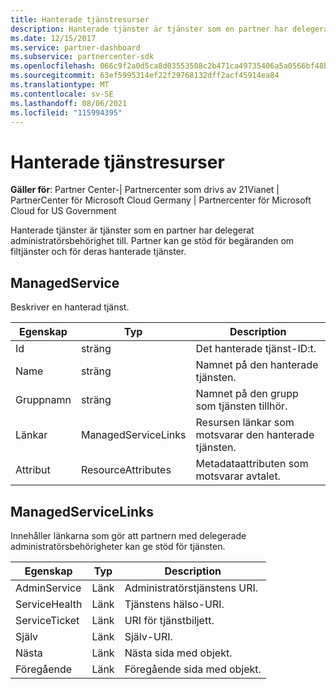 ```yaml
---
title: Hanterade tjänstresurser
description: Hanterade tjänster är tjänster som en partner har delegerat administratörsbehörighet till. Partner kan ge stöd för begäranden om filtjänster och för deras hanterade tjänster.
ms.date: 12/15/2017
ms.service: partner-dashboard
ms.subservice: partnercenter-sdk
ms.openlocfilehash: 066c9f2a0d5ca8d03553508c2b471ca49735406a5a0566bf48b0773385c129f7
ms.sourcegitcommit: 63ef5995314ef22f29768132dff2acf45914ea84
ms.translationtype: MT
ms.contentlocale: sv-SE
ms.lasthandoff: 08/06/2021
ms.locfileid: "115994395"
---
```

# <a name="managed-service-resources"></a>Hanterade tjänstresurser

**Gäller för**: Partner Center-| Partnercenter som drivs av 21Vianet | PartnerCenter för Microsoft Cloud Germany | Partnercenter för Microsoft Cloud for US Government

Hanterade tjänster är tjänster som en partner har delegerat administratörsbehörighet till. Partner kan ge stöd för begäranden om filtjänster och för deras hanterade tjänster.

## <a name="managedservice"></a>ManagedService

Beskriver en hanterad tjänst.

| Egenskap   | Typ                | Description                                              |
|------------|---------------------|----------------------------------------------------------|
| Id         | sträng              | Det hanterade tjänst-ID:t.                                  |
| Name       | sträng              | Namnet på den hanterade tjänsten.                         |
| Gruppnamn  | sträng              | Namnet på den grupp som tjänsten tillhör.      |
| Länkar      | ManagedServiceLinks | Resursen länkar som motsvarar den hanterade tjänsten. |
| Attribut | ResourceAttributes  | Metadataattributen som motsvarar avtalet.  |

## <a name="managedservicelinks"></a>ManagedServiceLinks

Innehåller länkarna som gör att partnern med delegerade administratörsbehörigheter kan ge stöd för tjänsten.

| Egenskap      | Typ | Description                 |
|---------------|------|-----------------------------|
| AdminService  | Länk | Administratörstjänstens URI.      |
| ServiceHealth | Länk | Tjänstens hälso-URI.     |
| ServiceTicket | Länk | URI för tjänstbiljett.     |
| Själv          | Länk | Själv-URI.               |
| Nästa          | Länk | Nästa sida med objekt.     |
| Föregående      | Länk | Föregående sida med objekt. |

